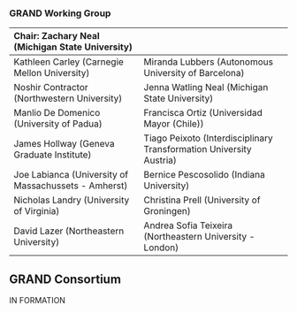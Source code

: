 ### GRAND Working Group
Chair: Zachary Neal (Michigan State University) | &nbsp;
:--- | ---
Kathleen Carley (Carnegie Mellon University) | Miranda Lubbers (Autonomous University of Barcelona)
Noshir Contractor (Northwestern University) | Jenna Watling Neal (Michigan State University)
Manlio De Domenico (University of Padua) | Francisca Ortiz (Universidad Mayor (Chile))
James Hollway (Geneva Graduate Institute) | Tiago Peixoto (Interdisciplinary Transformation University Austria)
Joe Labianca (University of Massachussets - Amherst) | Bernice Pescosolido (Indiana University)
Nicholas Landry (University of Virginia) | Christina Prell (University of Groningen)
David Lazer (Northeastern University) |Andrea Sofia Teixeira (Northeastern University - London)


## GRAND Consortium
IN FORMATION
